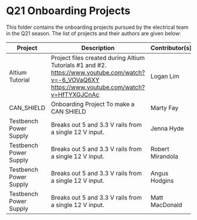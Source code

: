 # Q21 Onboarding Projects
This folder contains the onboarding projects pursued by the electrical team
in the Q21 season. The list of projects and their authors are given below:

| Project         | Description                                                                                                                                      | Contributor(s) |
|-----------------|--------------------------------------------------------------------------------------------------------------------------------------------------|----------------|
| Altium Tutorial | Project files created during Altium Tutorials #1 and #2. https://www.youtube.com/watch?v=-6_VOVaQ6XY https://www.youtube.com/watch?v=HfTYXGJCnAc | Logan Lim      |
|    CAN_SHIELD   | Onboarding Project To make a CAN SHIELD                                                                                                          | Marty Fay      |
| Testbench Power Supply     |   Breaks out 5 and 3.3 V rails from a single 12 V input.                                                                            | Jenna Hyde               |
| Testbench Power Supply     |   Breaks out 5 and 3.3 V rails from a single 12 V input.                                                                     | Robert Mirandola               |
|   Testbench Power Supply   |   Breaks out 5 and 3.3 V rails from a single 12 V input.                                                                      | Angus Hodgins               |
|   Testbench Power Supply   |   Breaks out 5 and 3.3 V rails from a single 12 V input.                                                                      | Matt MacDonald              |

